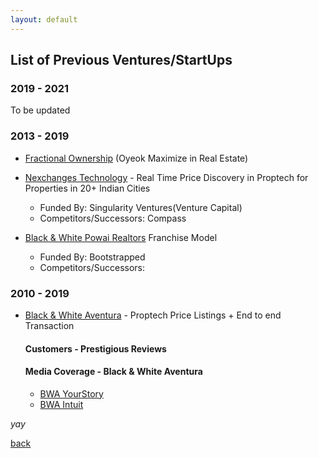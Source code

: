 ```yaml
---
layout: default
---
```


## List of Previous Ventures/StartUps

### 2019 - 2021

To be updated

### 2013 - 2019
- [Fractional Ownership](https://oyeok.io) (Oyeok Maximize in Real Estate) 
- [Nexchanges Technology](https://nexchanges.com) - Real Time Price Discovery in Proptech for Properties in 20+ Indian Cities

    - Funded By: Singularity Ventures(Venture Capital)
    - Competitors/Successors: Compass
     
- [Black & White Powai Realtors](https://bwa.io) Franchise Model 
 
    - Funded By: Bootstrapped
    - Competitors/Successors: 

### 2010 - 2019
- [Black & White Aventura](https://black-and-white.in) - Proptech Price Listings + End to end Transaction

    #### Customers - Prestigious Reviews

    #### Media Coverage - Black & White Aventura
    - [BWA YourStory](https://yourstory.com/2014/03/blackwhite-aventura)
    - [BWA Intuit](https://quickbooks.intuit.com/in/resources/quickbooks-business-of-the-week/featuring-black-white-aventura)

 _yay_

[back](./)
